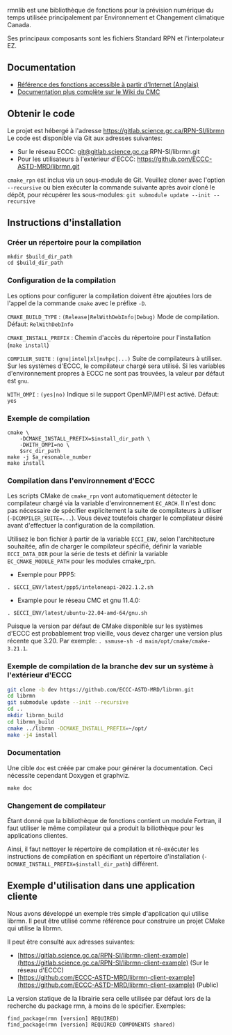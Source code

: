 rmnlib est une bibliothèque de fonctions pour la prévision numérique du temps
utilisée principalement par Environnement et Changement climatique Canada.

Ses principaux composants sont les fichiers Standard RPN et
l'interpolateur EZ.


## Documentation
  * [Référence des fonctions accessible à partir d'Internet (Anglais)](https://science:science@collaboration.cmc.ec.gc.ca/science/si/eng/si/libraries/rmnlib/)
  * [Documentation plus complète sur le Wiki du CMC](https://wiki.cmc.ec.gc.ca/wiki/Librmn)

## Obtenir le code

Le projet est hébergé à l'adresse https://gitlab.science.gc.ca/RPN-SI/librmn
Le code est disponible via Git aux adresses suivantes:
  * Sur le réseau ECCC: git@gitlab.science.gc.ca:RPN-SI/librmn.git
  * Pour les utilisateurs à l'extérieur d'ECCC: https://github.com/ECCC-ASTD-MRD/librmn.git

`cmake_rpn` est inclus via un sous-module de Git. Veuillez cloner avec l'option `--recursive` ou bien exécuter la commande suivante après avoir cloné le dépôt, pour récupérer les sous-modules:
`git submodule update --init --recursive`


## Instructions d'installation

### Créer un répertoire pour la compilation
```
mkdir $build_dir_path
cd $build_dir_path
```

### Configuration de la compilation

Les options pour configurer la compilation doivent être ajoutées lors de
l'appel de la commande `cmake` avec le préfixe `-D`.

`CMAKE_BUILD_TYPE`
: `(Release|RelWithDebInfo|Debug)` Mode de compilation. Défaut: `RelWithDebInfo`

`CMAKE_INSTALL_PREFIX`
: Chemin d'accès du répertoire pour l'installation (`make install`)

`COMPILER_SUITE`
: `(gnu|intel|xl|nvhpc|...)` Suite de compilateurs à utiliser. Sur les systèmes d'ECCC,
le compilateur chargé sera utilisé. Si les variables d'environnement propres à
ECCC ne sont pas trouvées, la valeur par défaut est `gnu`.

`WITH_OMPI`
: `(yes|no)` Indique si le support OpenMP/MPI est activé. Défaut: `yes`

### Exemple de compilation
```
cmake \
    -DCMAKE_INSTALL_PREFIX=$install_dir_path \
    -DWITH_OMPI=no \
    $src_dir_path
make -j $a_resonable_number
make install
```

### Compilation dans l'environnement d'ECCC

Les scripts CMake de `cmake_rpn` vont automatiquement détecter le compilateur
chargé via la variable d'environnement `EC_ARCH`. Il n'est donc pas nécessaire
de spécifier explicitement la suite de compilateurs à utiliser
(`-DCOMPILER_SUITE=...`). Vous devez toutefois charger le compilateur désiré
avant d'effectuer la configuration de la compilation.

Utilisez le bon fichier à partir de la variable `ECCI_ENV`, selon
l'architecture souhaitée, afin de charger le compilateur spécifié, définir
la variable `ECCI_DATA_DIR` pour la série de tests et définir la variable
`EC_CMAKE_MODULE_PATH` pour les modules cmake_rpn.

- Exemple pour PPP5:

```
. $ECCI_ENV/latest/ppp5/inteloneapi-2022.1.2.sh
```

- Example pour le réseau CMC et gnu 11.4.0:

```
. $ECCI_ENV/latest/ubuntu-22.04-amd-64/gnu.sh
```

Puisque la version par défaut de CMake disponible sur les systèmes
d'ECCC est probablement trop vieille, vous devez charger une version
plus récente que 3.20. Par exemple: `. ssmuse-sh -d main/opt/cmake/cmake-3.21.1`.


### Exemple de compilation de la branche dev sur un système à l'extérieur d'ECCC
```bash
git clone -b dev https://github.com/ECCC-ASTD-MRD/librmn.git
cd librmn
git submodule update --init --recursive
cd ..
mkdir librmn_build
cd librmn_build
cmake ../librmn -DCMAKE_INSTALL_PREFIX=~/opt/
make -j4 install
```

### Documentation

Une cible `doc` est créée par cmake pour générer la documentation. Ceci nécessite cependant
Doxygen et graphviz.
```
make doc
```

### Changement de compilateur

Étant donné que la bibliothèque de fonctions contient un module Fortran, il
faut utiliser le même compilateur qui a produit la biliothèque pour les
applications clientes.

Ainsi, il faut nettoyer le répertoire de compilation et ré-exécuter les
instructions de compilation en spécifiant un répertoire d'installation
(`-DCMAKE_INSTALL_PREFIX=$install_dir_path`) différent.


## Exemple d'utilisation dans une application cliente

Nous avons développé un exemple très simple d'application qui utilise librmn.
Il peut être utilisé comme référence pour construire un projet CMake qui utilise
la librmn.

Il peut être consulté aux adresses suivantes:
- [https://gitlab.science.gc.ca/RPN-SI/librmn-client-example](https://gitlab.science.gc.ca/RPN-SI/librmn-client-example) (Sur le réseau d'ECCC)
- [https://github.com/ECCC-ASTD-MRD/librmn-client-example](https://github.com/ECCC-ASTD-MRD/librmn-client-example) (Public)

La version statique de la librairie sera celle utilisée par défaut lors de la recherche du package rmn, à moins de le spécifier. Exemples:

```
find_package(rmn [version] REQUIRED)
find_package(rmn [version] REQUIRED COMPONENTS shared)
```
